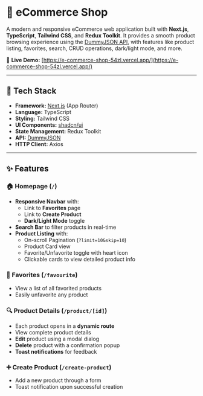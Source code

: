 # 🛒 eCommerce Shop

A modern and responsive eCommerce web application built with **Next.js**, **TypeScript**, **Tailwind CSS**, and **Redux Toolkit**. It provides a smooth product browsing experience using the [DummyJSON API](https://dummyjson.com/), with features like product listing, favorites, search, CRUD operations, dark/light mode, and more.

🔗 **Live Demo:** [https://e-commerce-shop-54zl.vercel.app/](https://e-commerce-shop-54zl.vercel.app/)

---

## 🔧 Tech Stack

- **Framework:** [Next.js](https://nextjs.org/) (App Router)
- **Language:** TypeScript
- **Styling:** Tailwind CSS
- **UI Components:** [shadcn/ui](https://ui.shadcn.com/)
- **State Management:** Redux Toolkit
- **API:** [DummyJSON](https://dummyjson.com/)
- **HTTP Client:** Axios

---

## ✨ Features

### 🏠 Homepage (`/`)
- **Responsive Navbar** with:
  - Link to **Favorites** page
  - Link to **Create Product**
  - **Dark/Light Mode** toggle
- **Search Bar** to filter products in real-time
- **Product Listing** with:
  - On-scroll Pagination (`?limit=10&skip=10`)
  - Product Card view
  - Favorite/Unfavorite toggle with heart icon
  - Clickable cards to view detailed product info

### 💖 Favorites (`/favourite`)
- View a list of all favorited products
- Easily unfavorite any product

### 🔍 Product Details (`/product/[id]`)
- Each product opens in a **dynamic route**
- View complete product details
- **Edit** product using a modal dialog
- **Delete** product with a confirmation popup
- **Toast notifications** for feedback

### ➕ Create Product (`/create-product`)
- Add a new product through a form
- Toast notification upon successful creation



